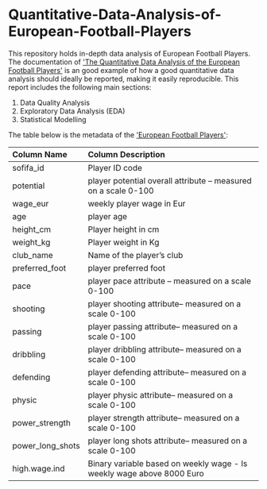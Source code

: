 # Quantitative-Data-Analysis-of-European-Football-Players

This repository holds in-depth data analysis of European Football Players. The documentation of ['The Quantitative Data Analysis of the European Football Players'](https://github.com/hawranawi/Quantitative-Data-Analysis-of-European-Football-Players/blob/main/The%20Quantitative%20Data%20Analysis%20of%20the%20European%20Football%20Players.Rmd) is an good example of how a good quantitative data analysis should ideally be reported, making it easily reproducible. This report includes the following main sections:

1. Data Quality Analysis 
2. Exploratory Data Analysis (EDA)
3. Statistical Modelling 

The table below is the metadata of the ['European Football Players'](https://github.com/hawranawi/Quantitative-Data-Analysis-of-European-Football-Players/blob/main/CS5801_football_analysis.Rda):

| Column Name      | Column Description                                                     |
|    :----         |       :----                                                            |
| sofifa_id        | Player ID code                                                         |
| potential        | player potential overall attribute – measured on a scale 0-100         |
| wage_eur         | weekly player wage in Eur                                              |
| age              | player age                                                             |
| height_cm        | Player height in cm                                                    |
| weight_kg        | Player weight in Kg                                                    |
| club_name        | Name of the player’s club                                              |
| preferred_foot   | player preferred foot                                                  |                    
| pace             | player pace attribute – measured on a scale 0-100                      |                        
| shooting         | player shooting attribute– measured on a scale 0-100                   |
| passing          | player passing attribute– measured on a scale 0-100                    |               
| dribbling        | player dribbling attribute– measured on a scale 0-100                  |
| defending        | player defending attribute– measured on a scale 0-100                  |
| physic           | player physic attribute– measured on a scale 0-100                     |
| power_strength   | player strength attribute– measured on a scale 0-100                   |
| power_long_shots | player long shots attribute– measured on a scale 0-100                 |
| high.wage.ind    | Binary variable based on weekly wage - Is weekly wage above 8000 Euro  |
